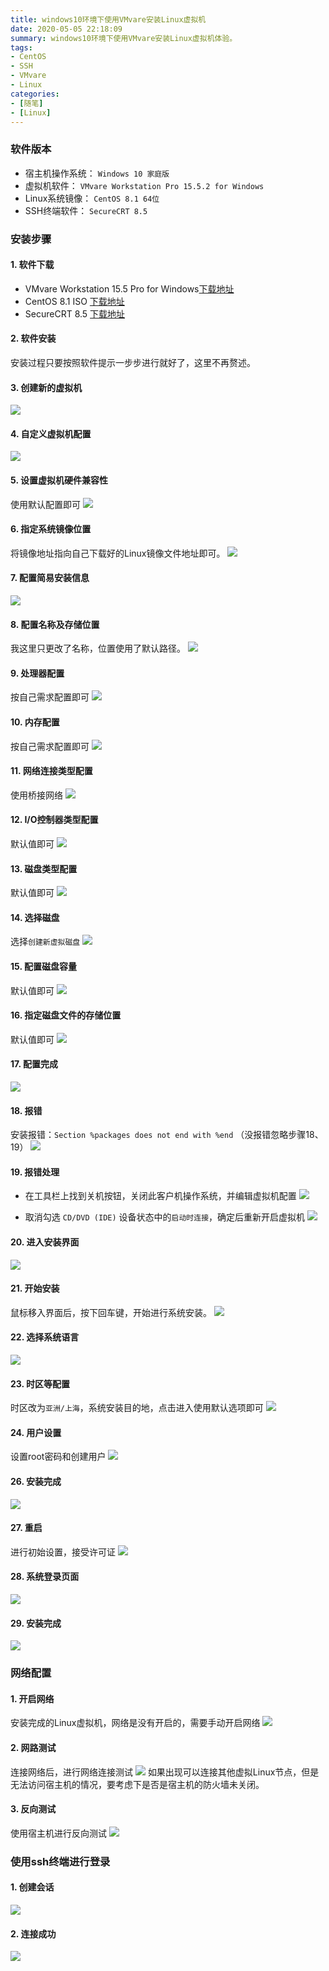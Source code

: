 ```yaml
---
title: windows10环境下使用VMvare安装Linux虚拟机
date: 2020-05-05 22:18:09
summary: windows10环境下使用VMvare安装Linux虚拟机体验。
tags:
- CentOS
- SSH
- VMvare
- Linux
categories:
- [随笔]
- [Linux]
---
```


### 软件版本
- 宿主机操作系统： `Windows 10 家庭版`
- 虚拟机软件： `VMvare Workstation Pro 15.5.2 for Windows`
- Linux系统镜像： `CentOS 8.1 64位`
- SSH终端软件： `SecureCRT 8.5`

### 安装步骤
#### 1. 软件下载 
- VMvare Workstation 15.5 Pro for Windows[下载地址](https://www.vmware.com/cn/products/workstation-pro/workstation-pro-evaluation.html)
- CentOS 8.1 ISO [下载地址](http://isoredirect.centos.org/centos/8/isos/x86_64/CentOS-8.1.1911-x86_64-dvd1.iso)
- SecureCRT 8.5 [下载地址](https://www.vandyke.com/cgi-bin/releases.php?product=securecrt)

#### 2. 软件安装 
安装过程只要按照软件提示一步步进行就好了，这里不再赘述。

#### 3. 创建新的虚拟机
![](https://cdn.jsdelivr.net/gh/Snail-Lu/imageGalleries/gh-pages/2021-10/vmvare//1610029-20200505212506641-397719604.png)

#### 4. 自定义虚拟机配置
![](https://cdn.jsdelivr.net/gh/Snail-Lu/imageGalleries/gh-pages/2021-10/vmvare//1610029-20200505212559842-1450751586.png)

#### 5. 设置虚拟机硬件兼容性
使用默认配置即可
![](https://cdn.jsdelivr.net/gh/Snail-Lu/imageGalleries/gh-pages/2021-10/vmvare//1610029-20200505212725252-930402878.png)

#### 6. 指定系统镜像位置
将镜像地址指向自己下载好的Linux镜像文件地址即可。
![](https://cdn.jsdelivr.net/gh/Snail-Lu/imageGalleries/gh-pages/2021-10/vmvare//1610029-20200505212732317-215440586.png)

#### 7. 配置简易安装信息
![](https://cdn.jsdelivr.net/gh/Snail-Lu/imageGalleries/gh-pages/2021-10/vmvare//1610029-20200505212732317-215440586.png)
#### 8. 配置名称及存储位置
我这里只更改了名称，位置使用了默认路径。
![](https://cdn.jsdelivr.net/gh/Snail-Lu/imageGalleries/gh-pages/2021-10/vmvare//1610029-20200505212828860-1311874380.png)
#### 9. 处理器配置
按自己需求配置即可
![](https://cdn.jsdelivr.net/gh/Snail-Lu/imageGalleries/gh-pages/2021-10/vmvare//1610029-20200505212836865-1178715123.png)
#### 10. 内存配置
按自己需求配置即可
![](https://cdn.jsdelivr.net/gh/Snail-Lu/imageGalleries/gh-pages/2021-10/vmvare//1610029-20200505212843299-192235076.png)

#### 11. 网络连接类型配置
使用桥接网络
![](https://cdn.jsdelivr.net/gh/Snail-Lu/imageGalleries/gh-pages/2021-10/vmvare//1610029-20200505212849458-1162105469.png)

#### 12. I/O控制器类型配置
默认值即可
![](https://cdn.jsdelivr.net/gh/Snail-Lu/imageGalleries/gh-pages/2021-10/vmvare//1610029-20200505212906347-597953643.png)

#### 13. 磁盘类型配置
默认值即可
![](https://cdn.jsdelivr.net/gh/Snail-Lu/imageGalleries/gh-pages/2021-10/vmvare//1610029-20200505212912251-1756270358.png)

#### 14. 选择磁盘
选择`创建新虚拟磁盘`
![](https://cdn.jsdelivr.net/gh/Snail-Lu/imageGalleries/gh-pages/2021-10/vmvare//1610029-20200505212919164-1840071717.png)

#### 15. 配置磁盘容量
默认值即可
![](https://cdn.jsdelivr.net/gh/Snail-Lu/imageGalleries/gh-pages/2021-10/vmvare//1610029-20200505212925809-1498233658.png)

#### 16. 指定磁盘文件的存储位置
默认值即可
![](https://cdn.jsdelivr.net/gh/Snail-Lu/imageGalleries/gh-pages/2021-10/vmvare//1610029-20200505213003452-6980476.png)

#### 17. 配置完成
![](https://cdn.jsdelivr.net/gh/Snail-Lu/imageGalleries/gh-pages/2021-10/vmvare//1610029-20200505213010534-2034553820.png)

#### 18. 报错
安装报错：`Section %packages does not end with %end` （没报错忽略步骤18、19）
![](https://cdn.jsdelivr.net/gh/Snail-Lu/imageGalleries/gh-pages/2021-10/vmvare//1610029-20200505213018507-1966327036.png)

#### 19. 报错处理
- 在工具栏上找到关机按钮，关闭此客户机操作系统，并编辑虚拟机配置
![](https://cdn.jsdelivr.net/gh/Snail-Lu/imageGalleries/gh-pages/2021-10/vmvare//1610029-20200505213046470-405745597.png)

- 取消勾选 `CD/DVD (IDE)` 设备状态中的`启动时连接`，确定后重新开启虚拟机
![](https://cdn.jsdelivr.net/gh/Snail-Lu/imageGalleries/gh-pages/2021-10/vmvare//1610029-20200505213101105-138428487.png)

#### 20. 进入安装界面
![](https://cdn.jsdelivr.net/gh/Snail-Lu/imageGalleries/gh-pages/2021-10/vmvare//1610029-20200505213112187-664525513.png)

#### 21. 开始安装
鼠标移入界面后，按下回车键，开始进行系统安装。
![](https://cdn.jsdelivr.net/gh/Snail-Lu/imageGalleries/gh-pages/2021-10/vmvare//1610029-20200505213117491-1328763925.png)

#### 22. 选择系统语言
![](https://cdn.jsdelivr.net/gh/Snail-Lu/imageGalleries/gh-pages/2021-10/vmvare//1610029-20200505213133872-562760715.png)

#### 23. 时区等配置
时区改为`亚洲/上海`，系统安装目的地，点击进入使用默认选项即可
![](https://cdn.jsdelivr.net/gh/Snail-Lu/imageGalleries/gh-pages/2021-10/vmvare//1610029-20200505213140649-1837353948.png)

#### 24. 用户设置
设置root密码和创建用户
![](https://cdn.jsdelivr.net/gh/Snail-Lu/imageGalleries/gh-pages/2021-10/vmvare//1610029-20200505213150367-1079272039.png)

#### 26. 安装完成
![](https://cdn.jsdelivr.net/gh/Snail-Lu/imageGalleries/gh-pages/2021-10/vmvare//1610029-20200505213200301-1125335387.png)

#### 27. 重启
进行初始设置，接受许可证
![](https://cdn.jsdelivr.net/gh/Snail-Lu/imageGalleries/gh-pages/2021-10/vmvare//1610029-20200505213220095-426658966.png)

#### 28. 系统登录页面
![](https://cdn.jsdelivr.net/gh/Snail-Lu/imageGalleries/gh-pages/2021-10/vmvare//1610029-20200505213227530-753033842.png)

#### 29. 安装完成
![](https://cdn.jsdelivr.net/gh/Snail-Lu/imageGalleries/gh-pages/2021-10/vmvare//1610029-20200505213236031-715559728.png)

### 网络配置
#### 1. 开启网络
安装完成的Linux虚拟机，网络是没有开启的，需要手动开启网络
![](https://cdn.jsdelivr.net/gh/Snail-Lu/imageGalleries/gh-pages/2021-10/vmvare//1610029-20200505213254874-1541423838.png)

#### 2. 网路测试
连接网络后，进行网络连接测试
![](https://cdn.jsdelivr.net/gh/Snail-Lu/imageGalleries/gh-pages/2021-10/vmvare//1610029-20200505213300197-149747629.png)
如果出现可以连接其他虚拟Linux节点，但是无法访问宿主机的情况，要考虑下是否是宿主机的防火墙未关闭。

#### 3. 反向测试
使用宿主机进行反向测试
![](https://cdn.jsdelivr.net/gh/Snail-Lu/imageGalleries/gh-pages/2021-10/vmvare//1610029-20200505213307774-533253695.png)

### 使用ssh终端进行登录
#### 1. 创建会话
![](https://cdn.jsdelivr.net/gh/Snail-Lu/imageGalleries/gh-pages/2021-10/vmvare//1610029-20200505213314073-257092472.png)

#### 2. 连接成功
![](https://cdn.jsdelivr.net/gh/Snail-Lu/imageGalleries/gh-pages/2021-10/vmvare//1610029-20200505213328869-1764961625.png)
